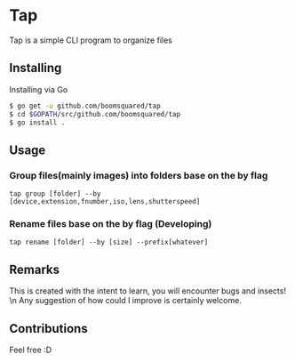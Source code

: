 # Tap

Tap is a simple CLI program to organize files

## Installing

Installing via Go

```bash
$ go get -u github.com/boomsquared/tap
$ cd $GOPATH/src/github.com/boomsquared/tap
$ go install .
```

## Usage

### Group files(mainly images) into folders base on the by flag
```
tap group [folder] --by [device,extension,fnumber,iso,lens,shutterspeed]
```

### Rename files base on the by flag (Developing)
```
tap rename [folder] --by [size] --prefix[whatever]
```


## Remarks

This is created with the intent to learn, you will encounter bugs and insects! \n
Any suggestion of how could I improve is certainly welcome.


## Contributions

Feel free :D






